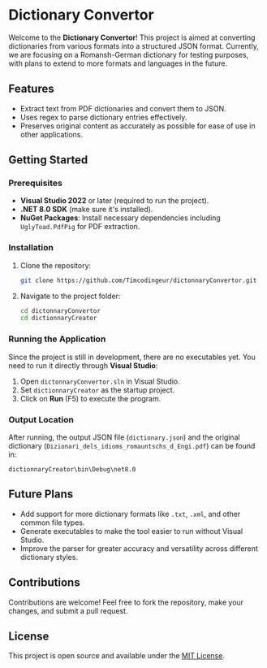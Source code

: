 # Dictionary Convertor

Welcome to the **Dictionary Convertor**! This project is aimed at converting dictionaries from various formats into a structured JSON format. Currently, we are focusing on a Romansh-German dictionary for testing purposes, with plans to extend to more formats and languages in the future.

## Features
- Extract text from PDF dictionaries and convert them to JSON.
- Uses regex to parse dictionary entries effectively.
- Preserves original content as accurately as possible for ease of use in other applications.

## Getting Started

### Prerequisites
- **Visual Studio 2022** or later (required to run the project).
- **.NET 8.0 SDK** (make sure it's installed).
- **NuGet Packages**: Install necessary dependencies including `UglyToad.PdfPig` for PDF extraction.

### Installation

1. Clone the repository:
   ```bash
   git clone https://github.com/Timcodingeur/dictonnaryConvertor.git
   ```

2. Navigate to the project folder:
   ```bash
   cd dictonnaryConvertor
   cd dictionnaryCreator
   ```

### Running the Application

Since the project is still in development, there are no executables yet. You need to run it directly through **Visual Studio**:

1. Open `dictonnaryConvertor.sln` in Visual Studio.
2. Set `dictionnaryCreator` as the startup project.
3. Click on **Run** (F5) to execute the program.

### Output Location

After running, the output JSON file (`dictionary.json`) and the original dictionary (`Dizionari_dels_idioms_romauntschs_d_Engi.pdf`) can be found in:

```
dictionnaryCreator\bin\Debug\net8.0
```

## Future Plans
- Add support for more dictionary formats like `.txt`, `.xml`, and other common file types.
- Generate executables to make the tool easier to run without Visual Studio.
- Improve the parser for greater accuracy and versatility across different dictionary styles.

## Contributions
Contributions are welcome! Feel free to fork the repository, make your changes, and submit a pull request.

## License
This project is open source and available under the [MIT License](LICENSE).


